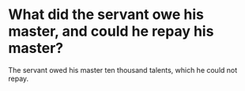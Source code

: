 # What did the servant owe his master, and could he repay his master?

The servant owed his master ten thousand talents, which he could not repay.
